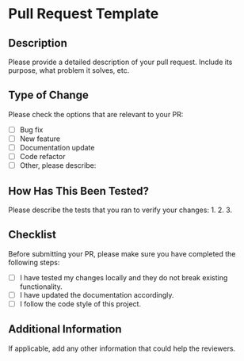 # Pull Request Template

## Description
Please provide a detailed description of your pull request. Include its purpose, what problem it solves, etc.

## Type of Change
Please check the options that are relevant to your PR:
- [ ] Bug fix
- [ ] New feature
- [ ] Documentation update
- [ ] Code refactor
- [ ] Other, please describe:

## How Has This Been Tested?
Please describe the tests that you ran to verify your changes:
1. 
2. 
3. 

## Checklist
Before submitting your PR, please make sure you have completed the following steps:
- [ ] I have tested my changes locally and they do not break existing functionality.
- [ ] I have updated the documentation accordingly.
- [ ] I follow the code style of this project.

## Additional Information
If applicable, add any other information that could help the reviewers.
